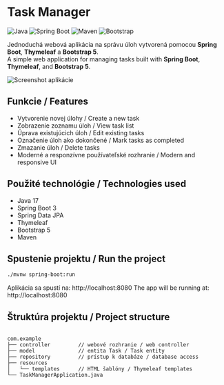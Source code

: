 # Task Manager

![Java](https://img.shields.io/badge/Java-17-blue)
![Spring Boot](https://img.shields.io/badge/Spring%20Boot-3.0-green)
![Maven](https://img.shields.io/badge/Maven-Build-blueviolet)
![Bootstrap](https://img.shields.io/badge/Bootstrap-5.3-blue)

Jednoduchá webová aplikácia na správu úloh vytvorená pomocou **Spring Boot**, **Thymeleaf** a **Bootstrap 5**.  
A simple web application for managing tasks built with **Spring Boot**, **Thymeleaf**, and **Bootstrap 5**.

![Screenshot aplikácie](screenshot.png)

## Funkcie / Features

- Vytvorenie novej úlohy / Create a new task
- Zobrazenie zoznamu úloh / View task list
- Úprava existujúcich úloh / Edit existing tasks
- Označenie úloh ako dokončené / Mark tasks as completed
- Zmazanie úloh / Delete tasks
- Moderné a responzívne používateľské rozhranie / Modern and responsive UI

## Použité technológie / Technologies used

- Java 17
- Spring Boot 3
- Spring Data JPA
- Thymeleaf
- Bootstrap 5
- Maven

## Spustenie projektu / Run the project

```bash
./mvnw spring-boot:run
```


Aplikácia sa spustí na: http://localhost:8080
The app will be running at: http://localhost:8080

## Štruktúra projektu / Project structure
```plaintext

com.example
├── controller         // webové rozhranie / web controller
├── model              // entita Task / Task entity
├── repository         // prístup k databáze / database access
├── resources
│   └── templates      // HTML šablóny / Thymeleaf templates
└── TaskManagerApplication.java
```


